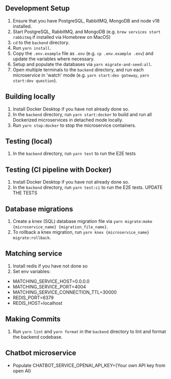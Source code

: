## Development Setup
1. Ensure that you have PostgreSQL, RabbitMQ, MongoDB and node v18 installed.
1. Start PostgreSQL, RabbitMQ, and MongoDB (e.g. `brew services start rabbitmq` if installed via Homebrew on MacOS)
1. `cd` to the `backend` directory.
1. Run `yarn install`.
1. Copy the `.env.example` file as `.env` (e.g. `cp .env.example .env`) and update the variables where necessary.
1. Setup and populate the databases via `yarn migrate-and-seed:all`.
1. Open multiple terminals to the `backend` directory, and run each microservice in 'watch' mode (e.g. `yarn start:dev gateway`, `yarn start:dev question`).

## Building locally
1. Install Docker Desktop if you have not already done so.
1. In the `backend` directory, run `yarn start:docker` to build and run all Dockerized microservices in detached mode locally.
1. Run `yarn stop:docker` to stop the microservice containers.

## Testing (local)
1. In the `backend` directory, run `yarn test` to run the E2E tests

## Testing (CI pipeline with Docker)
1. Install Docker Desktop if you have not already done so.
1. In the `backend` directory, run `yarn test:ci` to run the E2E tests.
UPDATE THE TESTS

## Database migrations
1. Create a knex (SQL) database migration file via `yarn migrate:make {microservice_name} {migration_file_name}`.
1. To rollback a knex migration, run `yarn knex {microservice_name} migrate:rollback`.

## Matching service
1. Install redis if you have not done so
1. Set env variables:
  - MATCHING_SERVICE_HOST=0.0.0.0
  - MATCHING_SERVICE_PORT=4004
  - MATCHING_SERVICE_CONNECTION_TTL=30000
  - REDIS_PORT=6379
  - REDIS_HOST=localhost
## Making Commits
1. Run `yarn lint` and `yarn format` in the `backend` directory to lint and format the backend codebase.

## Chatbot microservice
- Populate CHATBOT_SERVICE_OPENAI_API_KEY={Your own API key from open AI}